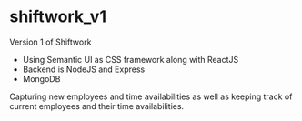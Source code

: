 # shiftwork_v1

Version 1 of Shiftwork
- Using Semantic UI as CSS framework along with ReactJS 
- Backend is NodeJS and Express
- MongoDB

Capturing new employees and time availabilities as well as keeping track of current employees and their time availabilities.
